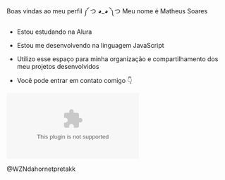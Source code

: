 Boas vindas ao meu perfil ༼ つ ◕_◕ ༽つ
   Meu nome é Matheus Soares

 - Estou estudando na Alura

 - Estou me desenvolvendo na linguagem JavaScript

 - Utilizo esse espaço para minha organização e compartilhamento dos meu projetos desenvolvidos

 - Você pode entrar em contato comigo 👇

![mailto:00001106813947sp@al.educacao.sp.gov.br](linkgmail.com)

@WZNdahornetpretakk
